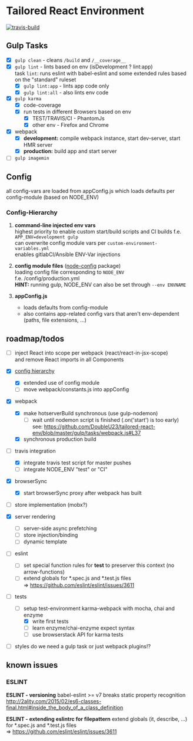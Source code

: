 # Tailored React Environment
[![travis-build](https://api.travis-ci.org/DoubleU23/tailored-react-env.svg?branch=master "travis build")](https://travis-ci.org/DoubleU23/tailored-react-env)

## Gulp Tasks

* [x] `gulp clean` - cleans `/build` and `/__coverage__`
* [x] `gulp lint`  - lints based on env (isDevelopment ? lint:app)  
    task `lint`: runs eslint with babel-eslint and some extended rules based on the "standard" ruleset
  * [x] `gulp lint:app` - lints app code only
  * [x] `gulp lint:all` - also lints env code
* [x] `gulp karma`
  * [x] code-coverage
  * [x] run tests in different Browsers based on env
      * [x] TEST/TRAVIS/CI - PhantomJs
      * [x] other env - Firefox and Chrome
* [x] webpack
  * [x] __development:__ compile webpack instance, start dev-server, start HMR server
  * [x] __production:__ build app and start server
* [ ] `gulp imagemin`

## Config

all config-vars are loaded from appConfig.js which loads defaults per config-module (based on NODE_ENV)

### Config-Hierarchy
1. __command-line injected env vars__  
    highest priority to enable custom start/build scripts and CI builds
    f.e. `APP_ENV=development gulp`  
    can overwrite config module vars per `custom-environment-variables.yml`  
    enables gitlabCI/Ansible ENV-Var injections  

2. __config module files__ ([node-config](https://www.npmjs.com/package/config) package)  
    loading config file corresponding to `NODE_ENV`  
    f.e. /config/production.yml  
    __HINT:__ running gulp, NODE_ENV can also be set through `--env ENVNAME`

3. __appConfig.js__
    * loads defaults from config-module
    * also contains app-related config vars that aren't env-dependent (paths, file extensions, ...)

## roadmap/todos
* [ ]  inject React into scope per webpack (react/react-in-jsx-scope)  
    and remove React imports in all Components

* [x] [config hierarchy](#config-hierarchy)  
  * [x] extended use of config module  
  * [ ] move webpack/constants.js into appConfig
* [x] webpack
    * [x] make hotserverBuild synchronous (use gulp-nodemon)  
      * [ ] wait until nodemon script is finished (.on('start') is too early)  
      see: https://github.com/DoubleU23/tailored-react-env/blob/master/gulp/tasks/webpack.js#L37
    * [x] synchronous production build
* [ ] travis integration
  * [x] integrate travis test script for master pushes
  * [ ] integrate NODE_ENV "test" or "CI"
* [x] browserSync
  * [x] start browserSync proxy after webpack has built
* [ ] store implementation (mobx?)
* [x] server rendering  
  * [ ] server-side async prefetching
  * [ ] store injection/binding
  * [ ] dynamic template
* [ ] eslint
  * [ ] set special function rules for __test__ to preserver this context (no arrow-functions)
  * [ ] extend globals for *.spec.js and *.test.js files  
  => https://github.com/eslint/eslint/issues/3611
* [ ] tests
  * [ ] setup test-environment
    karma-webpack with mocha, chai and enzyme
    * [x] write first tests
    * [ ] learn enzyme/chai-enzyme expect syntax
    * [ ] use browserstack API for karma tests
* [ ] styles
  do we need a gulp task or just webpack plugins!?

## known issues

### ESLINT

__ESLINT - versioning__
babel-eslint >= v7 breaks static property recognition
http://2ality.com/2015/02/es6-classes-final.html#inside_the_body_of_a_class_definition  

__ESLINT - extending eslintrc for filepattern__
extend globals (it, describe, ...) for *.spec.js and *.test.js files  
  => https://github.com/eslint/eslint/issues/3611
